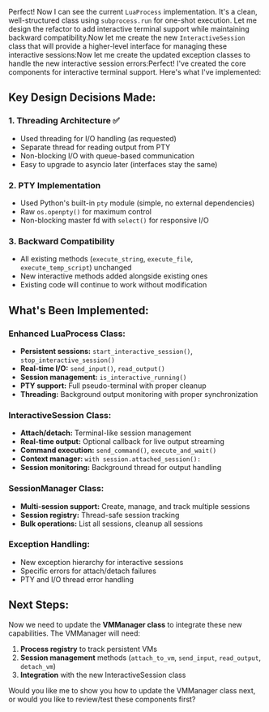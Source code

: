 Perfect! Now I can see the current `LuaProcess` implementation. It's a clean, well-structured class using `subprocess.run` for one-shot execution. Let me design the refactor to add interactive terminal support while maintaining backward compatibility.Now let me create the new `InteractiveSession` class that will provide a higher-level interface for managing these interactive sessions:Now let me create the updated exception classes to handle the new interactive session errors:Perfect! I've created the core components for interactive terminal support. Here's what I've implemented:

## Key Design Decisions Made:

### 1. **Threading Architecture** ✅
- Used threading for I/O handling (as requested)
- Separate thread for reading output from PTY
- Non-blocking I/O with queue-based communication
- Easy to upgrade to asyncio later (interfaces stay the same)

### 2. **PTY Implementation** 
- Used Python's built-in `pty` module (simple, no external dependencies)
- Raw `os.openpty()` for maximum control
- Non-blocking master fd with `select()` for responsive I/O

### 3. **Backward Compatibility**
- All existing methods (`execute_string`, `execute_file`, `execute_temp_script`) unchanged
- New interactive methods added alongside existing ones
- Existing code will continue to work without modification

## What's Been Implemented:

### **Enhanced LuaProcess Class:**
- **Persistent sessions:** `start_interactive_session()`, `stop_interactive_session()`
- **Real-time I/O:** `send_input()`, `read_output()` 
- **Session management:** `is_interactive_running()`
- **PTY support:** Full pseudo-terminal with proper cleanup
- **Threading:** Background output monitoring with proper synchronization

### **InteractiveSession Class:**
- **Attach/detach:** Terminal-like session management
- **Real-time output:** Optional callback for live output streaming
- **Command execution:** `send_command()`, `execute_and_wait()`
- **Context manager:** `with session.attached_session():`
- **Session monitoring:** Background thread for output handling

### **SessionManager Class:**
- **Multi-session support:** Create, manage, and track multiple sessions
- **Session registry:** Thread-safe session tracking
- **Bulk operations:** List all sessions, cleanup all sessions

### **Exception Handling:**
- New exception hierarchy for interactive sessions
- Specific errors for attach/detach failures
- PTY and I/O thread error handling

## Next Steps:

Now we need to update the **VMManager class** to integrate these new capabilities. The VMManager will need:

1. **Process registry** to track persistent VMs
2. **Session management** methods (`attach_to_vm`, `send_input`, `read_output`, `detach_vm`)  
3. **Integration** with the new InteractiveSession class

Would you like me to show you how to update the VMManager class next, or would you like to review/test these components first?